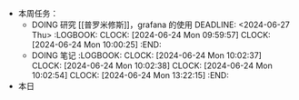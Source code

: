 - 本周任务：
	- DOING 研究 [[普罗米修斯]]，grafana 的使用
	  DEADLINE: <2024-06-27 Thu>
	  :LOGBOOK:
	  CLOCK: [2024-06-24 Mon 09:59:57]
	  CLOCK: [2024-06-24 Mon 10:00:25]
	  :END:
	- DOING 笔记
	  :LOGBOOK:
	  CLOCK: [2024-06-24 Mon 10:02:37]
	  CLOCK: [2024-06-24 Mon 10:02:38]
	  CLOCK: [2024-06-24 Mon 10:02:54]
	  CLOCK: [2024-06-24 Mon 13:22:15]
	  :END:
- 本日
